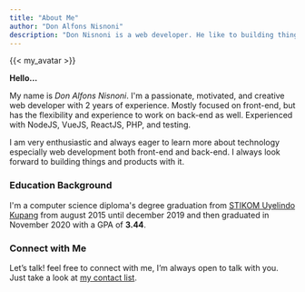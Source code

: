 ```yaml
---
title: "About Me"
author: "Don Alfons Nisnoni"
description: "Don Nisnoni is a web developer. He like to building things, especially web development things but mostly focus on front-end web development"
---
```


{{< my_avatar >}}

**Hello...**

My name is _Don Alfons Nisnoni_. I'm a passionate, motivated, and creative web developer with 2 years of experience. Mostly focused on front-end, but has the flexibility and experience to work on back-end as well. Experienced with NodeJS, VueJS, ReactJS, PHP, and testing.

I am very enthusiastic and always eager to learn more about technology especially web development both front-end and back-end. I always look forward to building things and products with it. <!-- I just graduated back in november last year and currently looking for a job. -->

### Education Background

I'm a computer science diploma's degree graduation from [STIKOM Uyelindo Kupang](http://uyelindo.ac.id) from august 2015 until december 2019 and then graduated in November 2020 with a GPA of **3.44**.

### Connect with Me

Let’s talk! feel free to connect with me, I’m always open to talk with you. Just take a look at [my contact list](https://link.gallery/donnisnoni).
